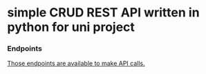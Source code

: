 # simple CRUD REST API written in python for uni project

### Endpoints

[Those endpoints are available to make API calls.](https://stepik-python.pwasil.pl/docs)